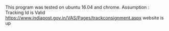 This program was tested on ubuntu 16.04 and chrome.
Assumption : Tracking Id is Valid
             https://www.indiapost.gov.in/VAS/Pages/trackconsignment.aspx website is up

